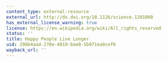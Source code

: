 ```yaml
---
content_type: external-resource
external_url: http://dx.doi.org/10.1126/science.1201060
has_external_license_warning: true
license: https://en.wikipedia.org/wiki/All_rights_reserved
status: ''
title: Happy People Live Longer
uid: 298b4aad-270e-4019-bae0-5b971ea0cef0
wayback_url: ''
---
```


